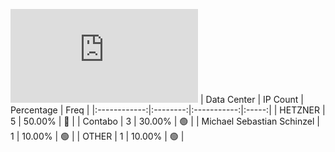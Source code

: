 ![Diagramm](https://github.com/111STAVR111/props/blob/main/Story/Decentralization/1/README.md)
| Data Center | IP Count | Percentage | Freq |
|:------------:|:--------:|:-----------:|:-----:|
| HETZNER | 5 | 50.00% | 🔴 |
| Contabo | 3 | 30.00% | 🟢 |
| Michael Sebastian Schinzel | 1 | 10.00% | 🟢 |
| OTHER | 1 | 10.00% | 🟢 |